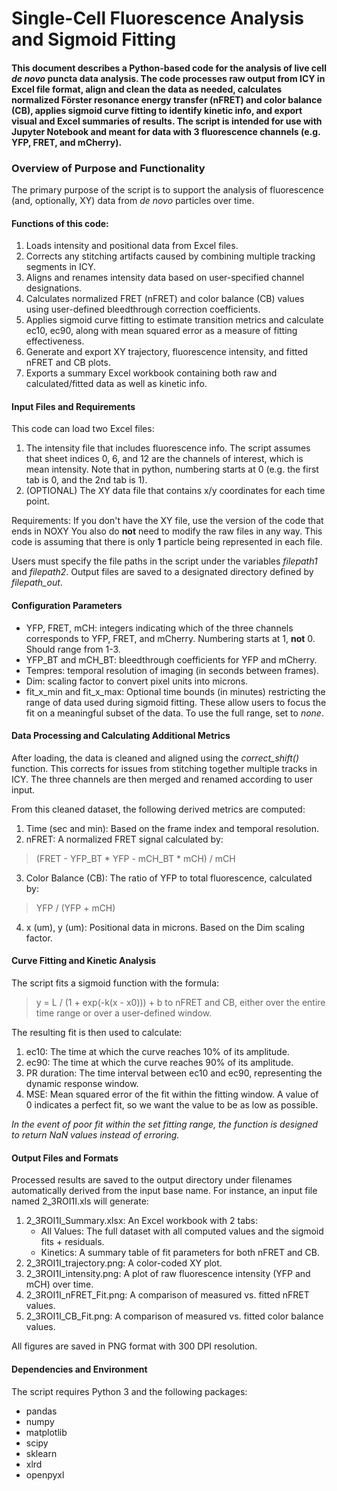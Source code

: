 # Single-Cell Fluorescence Analysis and Sigmoid Fitting

#### This document describes a Python-based code for the analysis of live cell _de novo_ puncta data analysis. The code processes raw output from ICY in Excel file format, align and clean the data as needed, calculates normalized Förster resonance energy transfer (nFRET) and color balance (CB), applies sigmoid curve fitting to identify kinetic info, and export visual and Excel summaries of results. The script is intended for use with Jupyter Notebook and meant for data with 3 fluorescence channels (e.g. YFP, FRET, and mCherry).

### Overview of Purpose and Functionality
The primary purpose of the script is to support the analysis of fluorescence (and, optionally, XY) data from _de novo_ particles over time. 

#### Functions of this code:
1. Loads intensity and positional data from Excel files.
2. Corrects any stitching artifacts caused by combining multiple tracking segments in ICY.
3. Aligns and renames intensity data based on user-specified channel designations.
4. Calculates normalized FRET (nFRET) and color balance (CB) values using user-defined bleedthrough correction coefficients.
5. Applies sigmoid curve fitting to estimate transition metrics and calculate ec10, ec90, along with mean squared error as a measure of fitting effectiveness.
6. Generate and export XY trajectory, fluorescence intensity, and fitted nFRET and CB plots.
7. Exports a summary Excel workbook containing both raw and calculated/fitted data as well as kinetic info.

#### Input Files and Requirements
This code can load two Excel files:
1. The intensity file that includes fluorescence info. The script assumes that sheet indices 0, 6, and 12 are the channels of interest, which is mean intensity. Note that in python, numbering starts at 0 (e.g. the first tab is 0, and the 2nd tab is 1).
2. (OPTIONAL) The XY data file that contains x/y coordinates for each time point.

Requirements:
If you don't have the XY file, use the version of the code that ends in NOXY
You also do **not** need to modify the raw files in any way.
This code is assuming that there is only **1** particle being represented in each file.

Users must specify the file paths in the script under the variables *filepath1* and *filepath2*. Output files are saved to a designated directory defined by *filepath_out*.

#### Configuration Parameters
+ YFP, FRET, mCH: integers indicating which of the three channels corresponds to YFP, FRET, and mCherry. Numbering starts at 1, **not** 0. Should range from 1-3.
+ YFP_BT and mCH_BT: bleedthrough coefficients for YFP and mCherry.
+ Tempres: temporal resolution of imaging (in seconds between frames).
+ Dim: scaling factor to convert pixel units into microns.
+ fit_x_min and fit_x_max: Optional time bounds (in minutes) restricting the range of data used during sigmoid fitting. These allow users to focus the fit on a meaningful subset of the data. To use the full range, set to *none*.

#### Data Processing and Calculating Additional Metrics
After loading, the data is cleaned and aligned using the *correct_shift()* function. This corrects for issues from stitching together multiple tracks in ICY. The three channels are then merged and renamed according to user input.

From this cleaned dataset, the following derived metrics are computed:
  1. Time (sec and min): Based on the frame index and temporal resolution.
  2. nFRET: A normalized FRET signal calculated by:
  > (FRET - YFP_BT * YFP - mCH_BT * mCH) / mCH
  3. Color Balance (CB): The ratio of YFP to total fluorescence, calculated by:
  > YFP / (YFP + mCH)
  4. x (um), y (um): Positional data in microns. Based on the Dim scaling factor.

#### Curve Fitting and Kinetic Analysis
The script fits a sigmoid function with the formula:
> y = L / (1 + exp(-k(x - x0))) + b
to nFRET and CB, either over the entire time range or over a user-defined window.

The resulting fit is then used to calculate:
  1. ec10: The time at which the curve reaches 10% of its amplitude.
  2. ec90: The time at which the curve reaches 90% of its amplitude.
  3. PR duration: The time interval between ec10 and ec90, representing the dynamic response window.
  4. MSE: Mean squared error of the fit within the fitting window. A value of 0 indicates a perfect fit, so we want the value to be as low as possible.

*In the event of poor fit within the set fitting range, the function is designed to return NaN values instead of erroring.*

#### Output Files and Formats
Processed results are saved to the output directory under filenames automatically derived from the input base name. For instance, an input file named 2_3ROI1I.xls will generate:
  1. 2_3ROI1I_Summary.xlsx: An Excel workbook with 2 tabs:
      + All Values: The full dataset with all computed values and the sigmoid fits + residuals.
      + Kinetics: A summary table of fit parameters for both nFRET and CB.
  2. 2_3ROI1I_trajectory.png: A color-coded XY plot.
  3. 2_3ROI1I_intensity.png: A plot of raw fluorescence intensity (YFP and mCH) over time.
  4. 2_3ROI1I_nFRET_Fit.png: A comparison of measured vs. fitted nFRET values.
  5. 2_3ROI1I_CB_Fit.png: A comparison of measured vs. fitted color balance values.

All figures are saved in PNG format with 300 DPI resolution.

#### Dependencies and Environment
The script requires Python 3 and the following packages:
+ pandas
+ numpy
+ matplotlib
+ scipy
+ sklearn
+ xlrd
+ openpyxl
